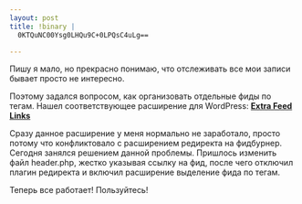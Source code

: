 ```yaml
--- 
layout: post
title: !binary |
  0KTQuNC00Ysg0LHQu9C+0LPQsC4uLg==

---
```

Пишу я мало, но прекрасно понимаю, что отслеживать все мои записи бывает просто не интересно.

Поэтому задался вопросом, как организовать отдельные фиды по тегам. Нашел соответствующее расширение для WordPress: <a href="http://scribu.net/wordpress/extra-feed-links"><strong>Extra Feed Links</strong></a>

Сразу данное расширение у меня нормально не заработало, просто потому что конфликтовало с расширением редиректа на фидбурнер. Сегодня занялся решением данной проблемы. Пришлось изменить файл header.php, жестко указывая ссылку на фид, после чего отключил плагин редиректа и включил расширение выделение фида по тегам.

Теперь все работает! Пользуйтесь!
